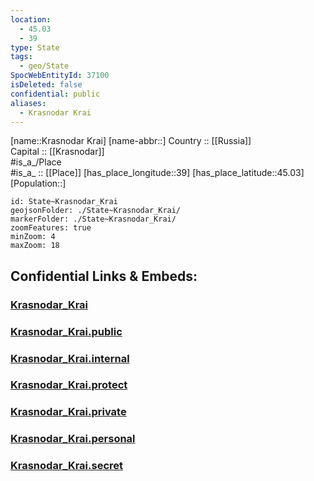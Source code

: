 ```yaml
---
location:
  - 45.03
  - 39
type: State
tags:
  - geo/State
SpocWebEntityId: 37100
isDeleted: false
confidential: public
aliases:
  - Krasnodar Krai
---
```

[name::Krasnodar Krai] 
[name-abbr::] 
Country :: [[Russia]]  
Capital :: [[Krasnodar]]  
#is_a_/Place  
#is_a_ :: [[Place]] 
[has_place_longitude::39] 
[has_place_latitude::45.03] 
[Population::] 



```leaflet
id: State~Krasnodar_Krai
geojsonFolder: ./State~Krasnodar_Krai/
markerFolder: ./State~Krasnodar_Krai/
zoomFeatures: true 
minZoom: 4 
maxZoom: 18
```


## Confidential Links & Embeds: 

### [Krasnodar_Krai](/_Standards/Earth/Continent/Europe/Europe~East/Russia/Russia~South/Krasnodar_Krai.md) 

### [Krasnodar_Krai.public](/_public/Earth/Continent/Europe/Europe~East/Russia/Russia~South/Krasnodar_Krai.public.md) 

### [Krasnodar_Krai.internal](/_internal/Earth/Continent/Europe/Europe~East/Russia/Russia~South/Krasnodar_Krai.internal.md) 

### [Krasnodar_Krai.protect](/_protect/Earth/Continent/Europe/Europe~East/Russia/Russia~South/Krasnodar_Krai.protect.md) 

### [Krasnodar_Krai.private](/_private/Earth/Continent/Europe/Europe~East/Russia/Russia~South/Krasnodar_Krai.private.md) 

### [Krasnodar_Krai.personal](/_personal/Earth/Continent/Europe/Europe~East/Russia/Russia~South/Krasnodar_Krai.personal.md) 

### [Krasnodar_Krai.secret](/_secret/Earth/Continent/Europe/Europe~East/Russia/Russia~South/Krasnodar_Krai.secret.md)

